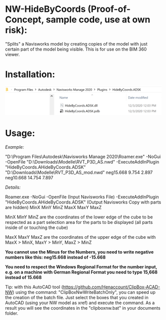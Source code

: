# NW-HideByCoords (Proof-of-Concept, sample code, use at own risk):
"Splits" a Navisworks model by creating copies of the model with just certain part of the model being visible. This is for use on the BIM 360 viewer.

# Installation:
<img src="./HideByCoordsInstall.png" width=600>

# Usage:

<i>Example:</i>

"D:\Program Files\Autodesk\Navisworks Manage 2020\Roamer.exe" -NoGui -OpenFile "D:\Downloads\Modelle\RVT_P3D_AS.nwd" -ExecuteAddInPlugin "HideByCoords.AHideByCoords.ADSK" "D:\Downloads\Modelle\RVT_P3D_AS_mod.nwd" neg15.668 9.754 2.897 neg10.668 14.754 7.897

<i>Details:</i>

Roamer.exe -NoGui -OpenFile (Input Navisworks File) -ExecuteAddInPlugin "HideByCoords.AHideByCoords.ADSK" (Output Navisworks Copy with parts are hidden) MinX MinY MinZ MaxX MaxY MaxZ

MinX MinY MinZ are the coordinates of the lower edge of the cube to be respected as a part selection area for the parts to be displayed (all parts inside of or touching the cube)

MaxX MaxY MaxZ are the coordinates of the upper edge of the cube with MaxX > MinX, MaxY > MinY, MaxZ > MinZ

<b>You cannot use the Minus for the Numbers, you need to write negative numbers like this: neg15.668 instead of -15.668</b>

<b>You need to respect the Windows Regional Format for the number input, e.g. on a machine with German Regional Format you need to type 15,668 instead of 15.668</b>

Tip: with this AutoCAD tool (https://github.com/Henaccount/ClipBox-ACAD-NW) using the command: "ClipBoxNwWriteBatchOnly", you can speed up the creation of the batch file. Just select the boxes that you created in AutoCAD (using your NW model as xref) and execute the command. As a result you will see the coordinates in the "clipboxnw.bat" in your documents folder.
